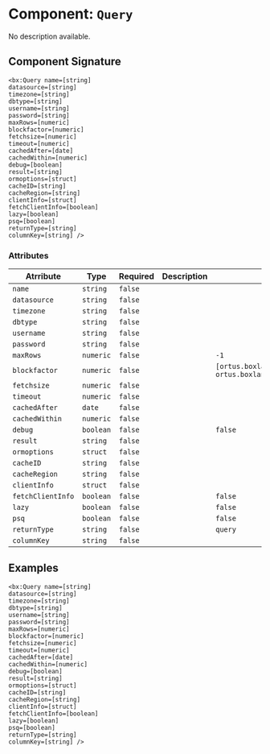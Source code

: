 [comment]: # (Note: This documentation is generated dynamically in the build process.  To modify the contents, change the javadoc on the _invoke method of the Component class)
# Component: `Query`

No description available.

## Component Signature

```
<bx:Query name=[string]
datasource=[string]
timezone=[string]
dbtype=[string]
username=[string]
password=[string]
maxRows=[numeric]
blockfactor=[numeric]
fetchsize=[numeric]
timeout=[numeric]
cachedAfter=[date]
cachedWithin=[numeric]
debug=[boolean]
result=[string]
ormoptions=[struct]
cacheID=[string]
cacheRegion=[string]
clientInfo=[struct]
fetchClientInfo=[boolean]
lazy=[boolean]
psq=[boolean]
returnType=[string]
columnKey=[string] />
```

### Attributes


| Atrribute | Type | Required | Description | Default |
|----------|------|----------|-------------|---------|
| `name` | `string` | `false` |  |  |
| `datasource` | `string` | `false` |  |  |
| `timezone` | `string` | `false` |  |  |
| `dbtype` | `string` | `false` |  |  |
| `username` | `string` | `false` |  |  |
| `password` | `string` | `false` |  |  |
| `maxRows` | `numeric` | `false` |  | `-1` |
| `blockfactor` | `numeric` | `false` |  | `[ortus.boxlang.runtime.validation.dynamic.Max@204a02a4, ortus.boxlang.runtime.validation.dynamic.Min@4777f71e]` |
| `fetchsize` | `numeric` | `false` |  |  |
| `timeout` | `numeric` | `false` |  |  |
| `cachedAfter` | `date` | `false` |  |  |
| `cachedWithin` | `numeric` | `false` |  |  |
| `debug` | `boolean` | `false` |  | `false` |
| `result` | `string` | `false` |  |  |
| `ormoptions` | `struct` | `false` |  |  |
| `cacheID` | `string` | `false` |  |  |
| `cacheRegion` | `string` | `false` |  |  |
| `clientInfo` | `struct` | `false` |  |  |
| `fetchClientInfo` | `boolean` | `false` |  | `false` |
| `lazy` | `boolean` | `false` |  | `false` |
| `psq` | `boolean` | `false` |  | `false` |
| `returnType` | `string` | `false` |  | `query` |
| `columnKey` | `string` | `false` |  |  |

## Examples

```
<bx:Query name=[string]
datasource=[string]
timezone=[string]
dbtype=[string]
username=[string]
password=[string]
maxRows=[numeric]
blockfactor=[numeric]
fetchsize=[numeric]
timeout=[numeric]
cachedAfter=[date]
cachedWithin=[numeric]
debug=[boolean]
result=[string]
ormoptions=[struct]
cacheID=[string]
cacheRegion=[string]
clientInfo=[struct]
fetchClientInfo=[boolean]
lazy=[boolean]
psq=[boolean]
returnType=[string]
columnKey=[string] />
```
